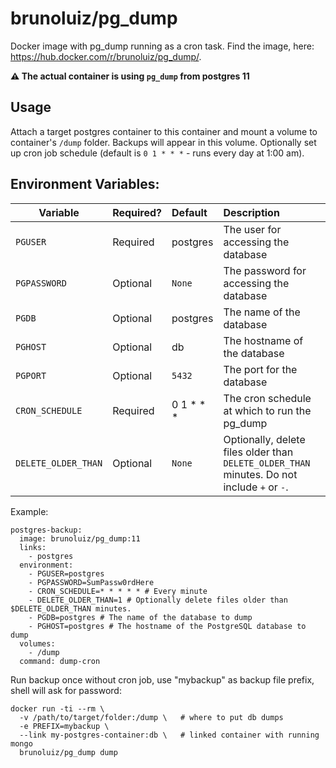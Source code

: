 brunoluiz/pg_dump
================

Docker image with pg_dump running as a cron task. Find the image, here: https://hub.docker.com/r/brunoluiz/pg_dump/.

**⚠️ The actual container is using `pg_dump` from postgres 11**

## Usage

Attach a target postgres container to this container and mount a volume to container's `/dump` folder. Backups will appear in this volume. Optionally set up cron job schedule (default is `0 1 * * *` - runs every day at 1:00 am).

## Environment Variables:
| Variable | Required? | Default | Description |
| -------- |:--------- |:------- |:----------- |
| `PGUSER` | Required | postgres | The user for accessing the database |
| `PGPASSWORD` | Optional | `None` | The password for accessing the database |
| `PGDB` | Optional | postgres | The name of the database |
| `PGHOST` | Optional | db | The hostname of the database |
| `PGPORT` | Optional | `5432` | The port for the database |
| `CRON_SCHEDULE` | Required | 0 1 * * * | The cron schedule at which to run the pg_dump |
| `DELETE_OLDER_THAN` | Optional | `None` | Optionally, delete files older than `DELETE_OLDER_THAN` minutes. Do not include `+` or `-`. |

Example:
```
postgres-backup:
  image: brunoluiz/pg_dump:11
  links:
    - postgres
  environment:
    - PGUSER=postgres
    - PGPASSWORD=SumPassw0rdHere
    - CRON_SCHEDULE=* * * * * # Every minute
    - DELETE_OLDER_THAN=1 # Optionally delete files older than $DELETE_OLDER_THAN minutes.
    - PGDB=postgres # The name of the database to dump
    - PGHOST=postgres # The hostname of the PostgreSQL database to dump
  volumes:
    - /dump
  command: dump-cron
```

Run backup once without cron job, use "mybackup" as backup file prefix, shell will ask for password:

```
docker run -ti --rm \
  -v /path/to/target/folder:/dump \   # where to put db dumps
  -e PREFIX=mybackup \
  --link my-postgres-container:db \   # linked container with running mongo
  brunoluiz/pg_dump dump
```
